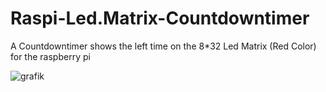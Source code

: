 # Raspi-Led.Matrix-Countdowntimer
A Countdowntimer shows the left time on the 8*32 Led Matrix (Red Color) for the raspberry pi

![grafik](https://user-images.githubusercontent.com/52382886/158023644-310302c7-8d24-4199-973e-faf5c021350a.png)
